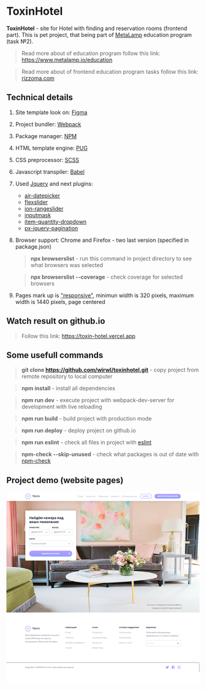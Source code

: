 # ToxinHotel
**ToxinHotel** - site for Hotel with finding and reservation rooms (frontend part). This is pet project, that being part of [MetaLamp](https://www.metalamp.io/education) education program (task №2). 

> Read more about of education program follow this link: https://www.metalamp.io/education

> Read more about  of frontend education program tasks follow this link: [rizzoma.com](https://rizzoma.com/topic/d5c429337bcaa70548fb5aeedee6d92b)

## Technical details
 1. Site template look on: [Figma](https://www.figma.com/file/MumYcKVk9RkKZEG6dR5E3A/FSD-education-program.-The-2nd-task)
 2. Project bundler: [Webpack](https://webpack.js.org)
 3. Package manager: [NPM](https://npmjs.com)
 4. HTML template engine: [PUG](https://pugjs.org)
 5. CSS preprocessor: [SCSS](https://sass-lang.com)
 6. Javascript transpiler: [Babel](https://babeljs.io)
 7. Used [Jquery](https://www.npmjs.com/package/jquery) and next plugins:
    + [air-datepicker](https://www.npmjs.com/package/air-datepicker)
    + [flexslider](https://www.npmjs.com/package/flexslider)
    + [ion-rangeslider](https://www.npmjs.com/package/ion-rangeslider)        
    + [inputmask](https://www.npmjs.com/package/inputmask)
    + [item-quantity-dropdown](https://www.npmjs.com/package/item-quantity-dropdown)    
    + [px-jquery-pagination](https://www.npmjs.com/package/px-jquery-pagination)
 8. Browser support: Chrome and Firefox - two last version (specified in package.json)
    > **npx browserslist** - run this command  in project directory to see what browsers was selected

    > **npx browserslist --coverage** - check coverage for selected browsers
 9. Pages mark up is ["responsive"](http://www.liquidapsive.com), minimun width is 320 pixels, maximum width is 1440 pixels, page centered
## Watch result on github.io
   > Follow this link: https://toxin-hotel.vercel.app

## Some usefull commands
  >**git clone https://github.com/wirwl/toxinhotel.git** - copy project from remote repository to local computer

  >**npm install** - install all dependencies

  >**npm run dev** - execute project with webpack-dev-server for development with live reloading

  >**npm run build** - build project with production mode

  >**npm run deploy** - deploy project on github.io

  >**npm run eslint** - check all files in project with [eslint](https://github.com/eslint/eslint)

  >**npm-check --skip-unused** - check what packages is out of date with [npm-check](https://www.npmjs.com/package/npm-check)

## Project demo (website pages)
![demo.gif](demo.gif)
